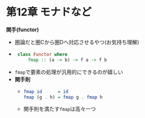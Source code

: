 # 第12章 モナドなど

**関手(functor)**
 - 圏論だと圏Cから圏Dへ対応させるやつ(お気持ち理解)
 - ```haskell
    class Functor where
        fmap :: (a -> b) -> f a -> f b
   ```
 - `fmap`で要素の処理が汎用的にできるのが嬉しい
 - **関手則**
   - ```haskell
     fmap id      = id
     fmap (g . h) = fmap g . fmap h
     ```
   - 関手則を満たす`fmap`は高々一つ